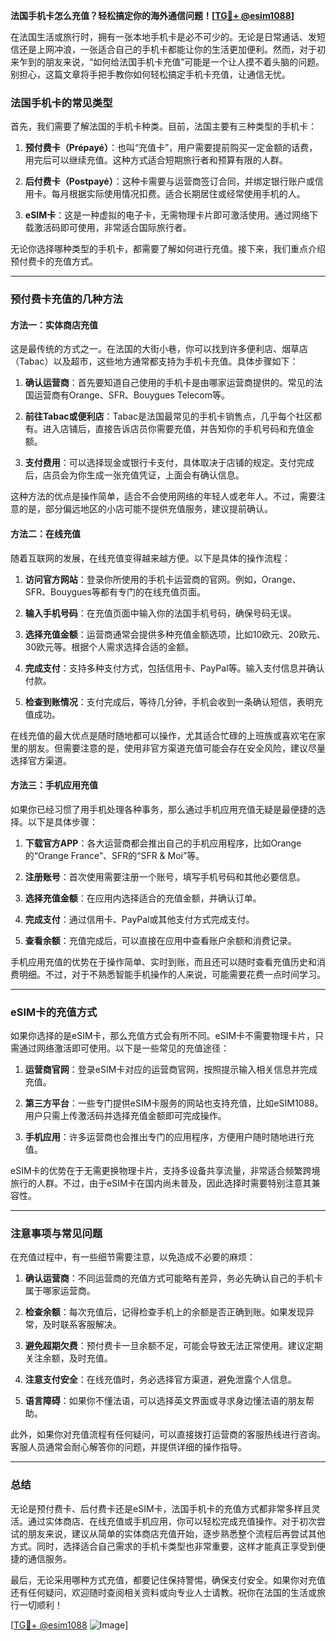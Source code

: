 **法国手机卡怎么充值？轻松搞定你的海外通信问题！[[TG💪+ @esim1088](https://t.me/s/esim1088)]**

在法国生活或旅行时，拥有一张本地手机卡是必不可少的。无论是日常通话、发短信还是上网冲浪，一张适合自己的手机卡都能让你的生活更加便利。然而，对于初来乍到的朋友来说，“如何给法国手机卡充值”可能是一个让人摸不着头脑的问题。别担心，这篇文章将手把手教你如何轻松搞定手机卡充值，让通信无忧。

### 法国手机卡的常见类型

首先，我们需要了解法国的手机卡种类。目前，法国主要有三种类型的手机卡：

1. **预付费卡（Prépayé）**：也叫“充值卡”，用户需要提前购买一定金额的话费，用完后可以继续充值。这种方式适合短期旅行者和预算有限的人群。
   
2. **后付费卡（Postpayé）**：这种卡需要与运营商签订合同，并绑定银行账户或信用卡。每月根据实际使用情况扣费。适合长期居住或经常使用手机的人。

3. **eSIM卡**：这是一种虚拟的电子卡，无需物理卡片即可激活使用。通过网络下载激活码即可使用，非常适合国际旅行者。

无论你选择哪种类型的手机卡，都需要了解如何进行充值。接下来，我们重点介绍预付费卡的充值方式。

---

### 预付费卡充值的几种方法

#### 方法一：实体商店充值

这是最传统的方式之一。在法国的大街小巷，你可以找到许多便利店、烟草店（Tabac）以及超市，这些地方通常都支持为手机卡充值。具体步骤如下：

1. **确认运营商**：首先要知道自己使用的手机卡是由哪家运营商提供的。常见的法国运营商有Orange、SFR、Bouygues Telecom等。
   
2. **前往Tabac或便利店**：Tabac是法国最常见的手机卡销售点，几乎每个社区都有。进入店铺后，直接告诉店员你需要充值，并告知你的手机号码和充值金额。

3. **支付费用**：可以选择现金或银行卡支付，具体取决于店铺的规定。支付完成后，店员会为你生成一张充值凭证，上面会有确认信息。

这种方法的优点是操作简单，适合不会使用网络的年轻人或老年人。不过，需要注意的是，部分偏远地区的小店可能不提供充值服务，建议提前确认。

#### 方法二：在线充值

随着互联网的发展，在线充值变得越来越方便。以下是具体的操作流程：

1. **访问官方网站**：登录你所使用的手机卡运营商的官网。例如，Orange、SFR、Bouygues等都有专门的在线充值页面。

2. **输入手机号码**：在充值页面中输入你的法国手机号码，确保号码无误。

3. **选择充值金额**：运营商通常会提供多种充值金额选项，比如10欧元、20欧元、30欧元等。根据个人需求选择合适的金额。

4. **完成支付**：支持多种支付方式，包括信用卡、PayPal等。输入支付信息并确认付款。

5. **检查到账情况**：支付完成后，等待几分钟，手机会收到一条确认短信，表明充值成功。

在线充值的最大优点是随时随地都可以操作，尤其适合忙碌的上班族或喜欢宅在家里的朋友。但需要注意的是，使用非官方渠道充值可能会存在安全风险，建议尽量选择官方渠道。

#### 方法三：手机应用充值

如果你已经习惯了用手机处理各种事务，那么通过手机应用充值无疑是最便捷的选择。以下是具体步骤：

1. **下载官方APP**：各大运营商都会推出自己的手机应用程序，比如Orange的“Orange France”、SFR的“SFR & Moi”等。

2. **注册账号**：首次使用需要注册一个账号，填写手机号码和其他必要信息。

3. **选择充值金额**：在应用内选择适合的充值金额，并确认订单。

4. **完成支付**：通过信用卡、PayPal或其他支付方式完成支付。

5. **查看余额**：充值完成后，可以直接在应用中查看账户余额和消费记录。

手机应用充值的优势在于操作简单、实时到账，而且还可以随时查看充值历史和消费明细。不过，对于不熟悉智能手机操作的人来说，可能需要花费一点时间学习。

---

### eSIM卡的充值方式

如果你选择的是eSIM卡，那么充值方式会有所不同。eSIM卡不需要物理卡片，只需通过网络激活即可使用。以下是一些常见的充值途径：

1. **运营商官网**：登录eSIM卡对应的运营商官网，按照提示输入相关信息并完成充值。

2. **第三方平台**：一些专门提供eSIM卡服务的网站也支持充值，比如eSIM1088。用户只需上传激活码并选择充值金额即可完成操作。

3. **手机应用**：许多运营商也会推出专门的应用程序，方便用户随时随地进行充值。

eSIM卡的优势在于无需更换物理卡片，支持多设备共享流量，非常适合频繁跨境旅行的人群。不过，由于eSIM卡在国内尚未普及，因此选择时需要特别注意其兼容性。

---

### 注意事项与常见问题

在充值过程中，有一些细节需要注意，以免造成不必要的麻烦：

1. **确认运营商**：不同运营商的充值方式可能略有差异，务必先确认自己的手机卡属于哪家运营商。

2. **检查余额**：每次充值后，记得检查手机上的余额是否正确到账。如果发现异常，及时联系客服解决。

3. **避免超期欠费**：预付费卡一旦余额不足，可能会导致无法正常使用。建议定期关注余额，及时充值。

4. **注意支付安全**：在线充值时，务必选择官方渠道，避免泄露个人信息。

5. **语言障碍**：如果你不懂法语，可以选择英文界面或寻求身边懂法语的朋友帮助。

此外，如果你对充值流程有任何疑问，可以直接拨打运营商的客服热线进行咨询。客服人员通常会耐心解答你的问题，并提供详细的操作指导。

---

### 总结

无论是预付费卡、后付费卡还是eSIM卡，法国手机卡的充值方式都非常多样且灵活。通过实体商店、在线充值或手机应用，你可以轻松完成充值操作。对于初次尝试的朋友来说，建议从简单的实体商店充值开始，逐步熟悉整个流程后再尝试其他方式。同时，选择适合自己需求的手机卡类型也非常重要，这样才能真正享受到便捷的通信服务。

最后，无论采用哪种方式充值，都要记住保持警惕，确保支付安全。如果你对充值还有任何疑问，欢迎随时查阅相关资料或向专业人士请教。祝你在法国的生活或旅行一切顺利！

[[TG💪+ @esim1088](https://t.me/s/esim1088) ![Image](https://i.postimg.cc/4NQfJmqS/Snipaste-2025-05-13-00-14-12.png)]